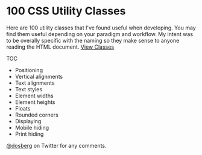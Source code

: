 # 100 CSS Utility Classes

Here are 100 utility classes that I've found useful when developing. You may find them useful depending on your paradigm and workflow. My intent was to be overally specific with the naming so they make sense to anyone reading the HTML document. <a href="https://raw.githubusercontent.com/dosberg/100-CSS-Utility-Classes/master/utilities.css">View Classes</a> 

TOC
- Positioning
- Vertical alignments	
- Text alignments
- Text styles
- Element widths
- Element heights
- Floats
- Rounded corners
- Displaying
- Mobile hiding
- Print hiding
	
<a href="http://twitter.com/dosberg">@dosberg</a> on Twitter for any comments.
